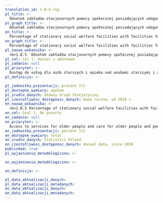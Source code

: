 ```yaml
---
translation_id: 1-B-5-reg
pl_title: >-
  Odsetek zakładów stacjonarnych pomocy społecznej posiadających udogodnienia dla osób niepełnosprawnych
pl_graph_title: >-
  Odsetek zakładów stacjonarnych pomocy społecznej posiadających udogodnienia dla osób niepełnosprawnych
en_title: >-
  Percentage of stationary social welfare facilities with facilities for persons with disabilities
en_graph_title: >-
  Percentage of stationary social welfare facilities with facilities for persons with disabilities
pl_nazwa_wskaznika: >-
  <b>1.B.5  Odsetek zakładów stacjonarnych pomocy społecznej posiadających udogodnienia dla osób niepełnosprawnych</b>
pl_cel: Cel 1. Koniec z ubóstwem
pl_zadanie: null
pl_priorytet: >-
  Dostęp do usług dla osób starszych i opieka nad osobami starszymi i z niepełnosprawnościami
pl_definicja: >-

pl_jednostka_prezentacji: procent [%]
pl_dostepne_wymiary: ogółem
pl_zrodlo_danych: Główny Urząd Statystyczny
pl_czestotliwosc_dostępnosc_danych: Dane roczne; od 2010 r.
en_nazwa_wskaznika: >-
  <b>1.B.5 Percentage of stationary social welfare facilities with facilities for persons with disabilities</b>
en_cel: Goal 1. No poverty
en_zadanie: null
en_priorytet: >-
  Access to services for older people and care for older people and people with disabilities
en_jednostka_prezentacji: percent [%]
en_dostepne_wymiary: total
en_zrodlo_danych: Statistics Poland
en_czestotliwosc_dostępnosc_danych: Annual data, since 2010
published: true
pl_wyjasnienia_metodologiczne: >-

en_wyjasnienia_metodologiczne: >-

en_definicja: >-

pl_data_aktualizacji_danych:
pl_data_aktualizacji_metadanych:
en_data_aktualizacji_danych:
en_data_aktualizacji_metadanych:
---
```

